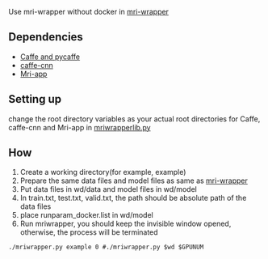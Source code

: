 Use mri-wrapper without docker in [mri-wrapper](https://github.com/gifford-lab/mri-wrapper)

## Dependencies
* [Caffe and pycaffe](http://caffe.berkeleyvision.org/installation.html)
* [caffe-cnn](https://github.com/gifford-lab/caffe-cnn)
* [Mri-app](http://mri.readthedocs.org/en/latest/index.html)

## Setting up
change the root directory variables as your actual root directories for Caffe, caffe-cnn and Mri-app in [mriwrapperlib.py](https://github.com/RickyChanWL/mri-wrapper-no-docker/blob/master/mriwrapperlib.py)

## How
1. Create a working directory(for example, example)
2. Prepare the same data files and model files as same as [mri-wrapper](https://github.com/gifford-lab/mri-wrapper)
3. Put data files in wd/data and model files in wd/model
4. In train.txt, test.txt, valid.txt, the path should be absolute path of the data files
5. place runparam_docker.list in wd/model
6. Run mriwrapper, you should keep the invisible window opened, otherwise, the process will be terminated
```
./mriwrapper.py example 0 #./mriwrapper.py $wd $GPUNUM
```
